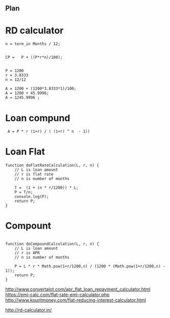 ## Plan


# RD calculator
```
n = term_in Months / 12;


CP =   P + ((P*r*n)/100);


P = 1200
r = 3.8333
n = 12/12

A = 1200 + (1200*3.8333*1)/100;
A = 1200 + 45.9996;
A = 1245.9996 ;
```

# Loan compund

```
 A = P * r (1+r) / ( (1+r) ^ n  - 1))  
```

# Loan Flat
```
function doFlatRateCalculation(L, r, n) {
	// L is loan amount
	// r is flat rate
	// n is number of months
	
	T =  (1 + (n * r/1200)) * L;
	P = T/n;
	console.log(P);
	return P;
}
```
# Compount 
```

function doCompoundCalculation(L, r, n) {
	// L is loan amount
	// r is APR
	// n is number of months

	P = L * r * Math.pow(1+r/1200,n) / (1200 * (Math.pow(1+r/1200,n) - 1));
	return P;
}
```
http://www.convertalot.com/apr_flat_loan_repayment_calculator.html
https://emi-calc.com/flat-rate-emi-calculator.php
http://www.kountmoney.com/flat-reducing-interest-calculator.html

http://rd-calculator.in/
